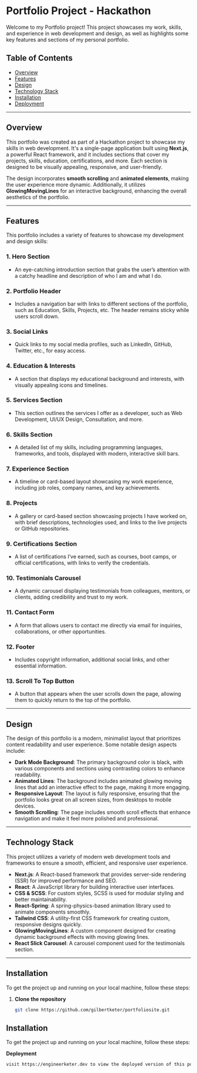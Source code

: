 # Portfolio Project - Hackathon

Welcome to my Portfolio project! This project showcases my work, skills, and experience in web development and design, as well as highlights some key features and sections of my personal portfolio.

## Table of Contents

- [Overview](#overview)
- [Features](#features)
- [Design](#design)
- [Technology Stack](#technology-stack)
- [Installation](#installation)
- [Deployment](#deployment)

---

## Overview

This portfolio was created as part of a Hackathon project to showcase my skills in web development. It's a single-page application built using **Next.js**, a powerful React framework, and it includes sections that cover my projects, skills, education, certifications, and more. Each section is designed to be visually appealing, responsive, and user-friendly.

The design incorporates **smooth scrolling** and **animated elements**, making the user experience more dynamic. Additionally, it utilizes **GlowingMovingLines** for an interactive background, enhancing the overall aesthetics of the portfolio.

---

## Features

This portfolio includes a variety of features to showcase my development and design skills:

### 1. **Hero Section**
   - An eye-catching introduction section that grabs the user’s attention with a catchy headline and description of who I am and what I do.

### 2. **Portfolio Header**
   - Includes a navigation bar with links to different sections of the portfolio, such as Education, Skills, Projects, etc. The header remains sticky while users scroll down.

### 3. **Social Links**
   - Quick links to my social media profiles, such as LinkedIn, GitHub, Twitter, etc., for easy access.

### 4. **Education & Interests**
   - A section that displays my educational background and interests, with visually appealing icons and timelines.

### 5. **Services Section**
   - This section outlines the services I offer as a developer, such as Web Development, UI/UX Design, Consultation, and more.

### 6. **Skills Section**
   - A detailed list of my skills, including programming languages, frameworks, and tools, displayed with modern, interactive skill bars.

### 7. **Experience Section**
   - A timeline or card-based layout showcasing my work experience, including job roles, company names, and key achievements.

### 8. **Projects**
   - A gallery or card-based section showcasing projects I have worked on, with brief descriptions, technologies used, and links to the live projects or GitHub repositories.

### 9. **Certifications Section**
   - A list of certifications I’ve earned, such as courses, boot camps, or official certifications, with links to verify the credentials.

### 10. **Testimonials Carousel**
   - A dynamic carousel displaying testimonials from colleagues, mentors, or clients, adding credibility and trust to my work.

### 11. **Contact Form**
   - A form that allows users to contact me directly via email for inquiries, collaborations, or other opportunities.

### 12. **Footer**
   - Includes copyright information, additional social links, and other essential information.

### 13. **Scroll To Top Button**
   - A button that appears when the user scrolls down the page, allowing them to quickly return to the top of the portfolio.

---

## Design

The design of this portfolio is a modern, minimalist layout that prioritizes content readability and user experience. Some notable design aspects include:

- **Dark Mode Background**: The primary background color is black, with various components and sections using contrasting colors to enhance readability.
- **Animated Lines**: The background includes animated glowing moving lines that add an interactive effect to the page, making it more engaging.
- **Responsive Layout**: The layout is fully responsive, ensuring that the portfolio looks great on all screen sizes, from desktops to mobile devices.
- **Smooth Scrolling**: The page includes smooth scroll effects that enhance navigation and make it feel more polished and professional.

---

## Technology Stack

This project utilizes a variety of modern web development tools and frameworks to ensure a smooth, efficient, and responsive user experience.

- **Next.js**: A React-based framework that provides server-side rendering (SSR) for improved performance and SEO.
- **React**: A JavaScript library for building interactive user interfaces.
- **CSS & SCSS**: For custom styles, SCSS is used for modular styling and better maintainability.
- **React-Spring**: A spring-physics-based animation library used to animate components smoothly.
- **Tailwind CSS**: A utility-first CSS framework for creating custom, responsive designs quickly.
- **GlowingMovingLines**: A custom component designed for creating dynamic background effects with moving glowing lines.
- **React Slick Carousel**: A carousel component used for the testimonials section.

---

## Installation

To get the project up and running on your local machine, follow these steps:

1. **Clone the repository**

   ```bash
   git clone https://github.com/gilbertketer/portfoliosite.git

## Installation

To get the project up and running on your local machine, follow these steps:

**Deployment**

   ```bash
   visit https://engineerketer.dev to view the deployed version of this portfolio
